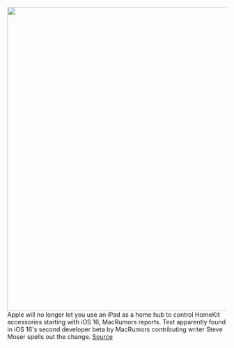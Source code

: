 <img src='https://cdn.vox-cdn.com/thumbor/Jt3bMrzMdLOA5YkeV6_6FEgcQAQ=/0x0:2040x1360/1200x800/filters:focal(857x517:1183x843)/cdn.vox-cdn.com/uploads/chorus_image/image/71005641/akrales_220314_5071_0062.0.jpg' width='700px' /><br/>
Apple will no longer let you use an iPad as a home hub to control HomeKit accessories starting with iOS 16, MacRumors reports. Text apparently found in iOS 16's second developer beta by MacRumors contributing writer Steve Moser spells out the change.
<a href='https://www.theverge.com/2022/6/22/23179178/ios-16-ipad-smart-home-hub-homekit'> Source <a/>